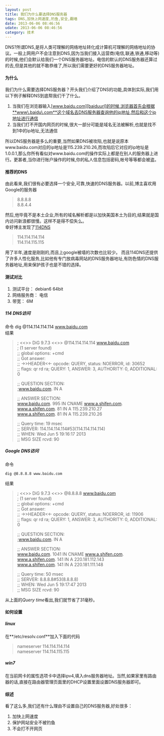 ```yaml
---
layout: post
title: 我们为什么要选择DNS服务器
tags: DNS,加快上网速度,钓鱼,安全,翻墙
date: 2013-06-06 08:46:56
udate: 2013-06-06 08:46:56
category: 技术
---
```

[baiduurl]: http://www.baidu.com, "百度"
[114url]: http://safe.114dns.com/index.html, "114DNS服务器"

DNS?所谓DNS,是将人类可理解的网络地址转化成计算机可理解的网络地址的协议。一般上网用户不会注意到DNS,因为当我们接入运营商(电信,联通,铁通,移动等)的时候,他们会默认给我们一个DNS服务器地址。电信的默认的DNS服务器还算过的去,但是其他的就不敢恭维了,所以我们需要更好的DNS服务器地址。  

#### 为什么
我们为什么需要选择DNS服务器？开头我们介绍了DNS的功能,具体到实际,我们用以下例子解释DNS到底帮我们干了什么。  
1. 当我们在浏览器输入[www.baidu.com][baiduurl]的时候,浏览器首先会根据**www\.baidu\.com**这个域名去DNS服务器查询他的ip地址,然后和这个ip地址进行通信
2. 当我们打不开国内网页的时候,很大一部分可能是域名无法被解析,也就是找不到1中的ip地址,无法通信
  
所以DNS服务器是多么的重要,当然如果DNS被攻陷,也就是说原本www\.baidu\.com对应的ip地址是115\.239\.210\.26,而攻陷后它对应的ip地址是1\.0\.0\.1,那么你所有看似对www\.baidu\.com的操作实际上都是在别人的服务器上进行。更甚者,当你进行账户操作的时候,你的私人信息包括密码,帐号等等都会被盗。  
  
#### 推荐的DNS
由此看来,我们很有必要选择一个安全,可靠,快速的DNS服务器。以前,博主喜欢用Google的服务器

> 8\.8\.8\.8  
> 8\.8\.4\.4  

然后,他毕竟不是本土企业,所有的域名解析都是以加快美国本土为目的,结果就是国内访问新浪都很慢。这样不是得不偿失么。  
幸好博主发现了[114DNS][114url]  

> 114\.114\.114\.114  
> 114\.114\.115\.115  

用了半年,速度是刚刚的,而且上google被墙的次数也比较少。 而且114DNS还提供了许多人性化服务,比如他有专门放病毒网站的DNS服务器地址,有防色情的DNS服务器地址,用来保护孩子也是不错的选择。  
  
#### 测试对比
1. 测试平台： debian6 64bit
2. 网络服务商： 电信
3. 带宽： 6M 
  
##### 114 DNS访问
命令
    dig @114.114.114.114 www.baidu.com  
结果  
> ; <<>> DiG 9.7.3 <<>> @114.114.114.114 www.baidu.com  
> ; (1 server found)  
> ;; global options: +cmd  
> ;; Got answer:  
> ;; ->>HEADER<<- opcode: QUERY, status: NOERROR, id: 30652  
> ;; flags: qr rd ra; QUERY: 1, ANSWER: 3, AUTHORITY: 0, ADDITIONAL: 0  
>   
> ;; QUESTION SECTION:  
> ;www.baidu.com.			IN	A  
>   
> ;; ANSWER SECTION:  
> www.baidu.com.		995	IN	CNAME	www.a.shifen.com.  
> www.a.shifen.com.	81	IN	A	115.239.210.27  
> www.a.shifen.com.	81	IN	A	115.239.210.26  
>   
> ;; Query time: 19 msec  
> ;; SERVER: 114.114.114.114#53(114.114.114.114)  
> ;; WHEN: Wed Jun  5 19:16:17 2013  
> ;; MSG SIZE  rcvd: 90  
  
##### Google DNS访问
命令

    dig @8.8.8.8 www.baidu.com  

结果  

> ; <<>> DiG 9.7.3 <<>> @8.8.8.8 www.baidu.com  
> ; (1 server found)  
> ;; global options: +cmd  
> ;; Got answer:  
> ;; ->>HEADER<<- opcode: QUERY, status: NOERROR, id: 11906  
> ;; flags: qr rd ra; QUERY: 1, ANSWER: 3, AUTHORITY: 0, ADDITIONAL: 0  
>   
> ;; QUESTION SECTION:  
> ;www.baidu.com.			IN	A  
>   
> ;; ANSWER SECTION:  
> www.baidu.com.		1041	IN	CNAME	www.a.shifen.com.  
> www.a.shifen.com.	141	IN	A	220.181.112.143  
> www.a.shifen.com.	141	IN	A	220.181.111.148  
>   
> ;; Query time: 50 msec  
> ;; SERVER: 8.8.8.8#53(8.8.8.8)  
> ;; WHEN: Wed Jun  5 19:17:47 2013  
> ;; MSG SIZE  rcvd: 90  
  
从上面的*Query time*看出,我们就节省了31毫秒。
  
#### 如何设置
##### linux
在**/etc/resolv.conf**加入下面的代码

> nameserver 114.114.114.114  
> nameserver 114.114.115.115  

##### win7
在当前网卡的属性选项卡中选择ipv4,填入dns服务器地址。当然,如果家里有路由器的话,直接在路由器管理页面里的DHCP设置里面设置DNS服务器即可。
  
#### 综述
看了这么多,我们还有什么理由不设置自己的DNS服务器,好处很多：
1. 加快上网速度
2. 保护网站安全不被钓鱼
3. 不会打不开网页
